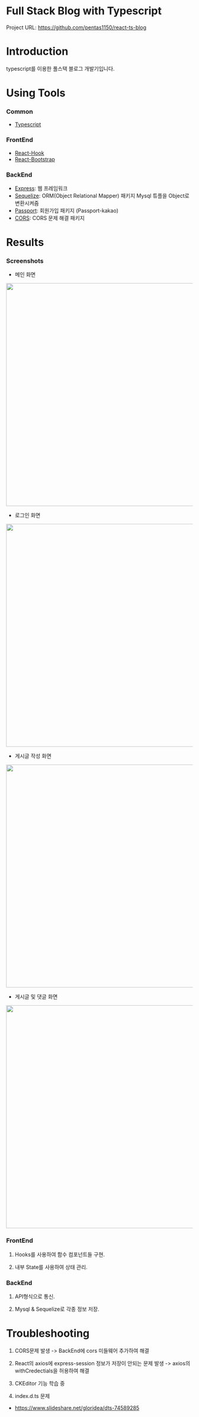 # Full Stack Blog with Typescript
Project URL: https://github.com/pentas1150/react-ts-blog

# Introduction
typescript를 이용한 풀스택 블로그 개발기입니다.

# Using Tools
### Common
- [Typescript](https://www.typescriptlang.org/)

### FrontEnd
- [React-Hook](https://ko.reactjs.org/docs/hooks-intro.html)
- [React-Bootstrap](https://react-bootstrap.github.io/)

### BackEnd
- [Express](https://expressjs.com/): 웹 프레임워크
- [Sequelize](https://sequelize.org/): ORM(Object Relational Mapper) 패키지 Mysql 튜플을 Object로 변환시켜줌
- [Passport](https://www.npmjs.com/package/passport): 회원가입 패키지 (Passport-kakao)
- [CORS](https://www.npmjs.com/package/cors): CORS 문제 해결 패키지

# Results
### Screenshots
- 메인 화면
<img src="https://postfiles.pstatic.net/MjAyMDA5MDJfMTM3/MDAxNTk5MDIxODY0MzMx.yBAmPby-LY8j1clIxbkelQDFiamg61lcS0F_TFZWHMYg.tAEJ7c9oFzFFsaCCVe-GlhU5wlEF8uDuj-Hi0tnFbFAg.PNG.ffanys_/2.png?type=w966" width="600px">

- 로그인 화면
<img src="https://postfiles.pstatic.net/MjAyMDA5MDJfMTc2/MDAxNTk5MDIxODY0Mzgw.60tOLG_xfXMyNVbtbNKTMuunYIjRMi_hL7GDbCJDp-cg.3L1npRQVLc4Uf9_qWxZwDCCNjqZW-iFcIInDKGQwZKQg.PNG.ffanys_/1.png?type=w966" width="600px">

- 게시글 작성 화면
<img src="https://postfiles.pstatic.net/MjAyMDA5MDJfMjg4/MDAxNTk5MDIxODY0NzM4.TGI0noi1RWq7u9JAulFaEqjRWkJvo3PrgsIb1pTxd9Yg.3Yi8ygBwoIxtNafuBwAC6K3UsqIgQ74TuJEtUaLDJ0sg.PNG.ffanys_/4.png?type=w966" width="600px">

- 게시글 및 댓글 화면
<img src="https://postfiles.pstatic.net/MjAyMDA5MDJfMjQw/MDAxNTk5MDIxODY0NDk2.wqFoaSnO_Zgl0vgMjG77VSigWnI1Fh_xZiw4edFTbpgg.RWPfmn0GhFztF0nghDupF6sa6hu6NpuKrsm67pe60dAg.PNG.ffanys_/3.png?type=w966" width="600px">

### FrontEnd
1. Hooks를 사용하여 함수 컴포넌트들 구현.

2. 내부 State를 사용하여 상태 관리.


### BackEnd
1. API형식으로 통신.

2. Mysql & Sequelize로 각종 정보 저장.

# Troubleshooting
1. CORS문제 발생 -> BackEnd에 cors 미들웨어 추가하여 해결

2. React의 axios에 express-session 정보가 저장이 안되는 문제 발생 -> axios의 withCredectials을 허용하여 해결

3. CKEditor 기능 학습 중

4. index.d.ts 문제
  - https://www.slideshare.net/gloridea/dts-74589285
